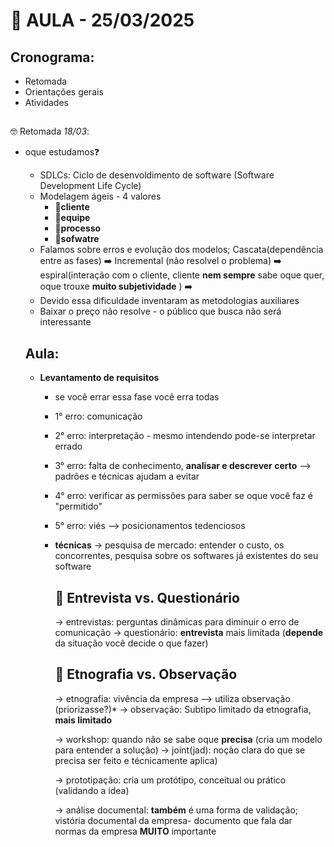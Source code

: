 # 📅 AULA - 25/03/2025

## Cronograma: 
* Retomada
* Orientações gerais
* Atividades
##

 🤓 Retomada *18/03*: 
 * oque estudamos❓
    * SDLCs: Ciclo de desenvoldimento de software (Software Development Life Cycle)
    * Modelagem ágeis - 4 valores
      * 👤**cliente** 
      * 👥**equipe**
      * 🔄**processo**
      * 🎯**sofwatre**
    * Falamos sobre erros e evolução dos modelos; Cascata(dependência entre as fases) ➡️ Incremental (não resolvel o problema) ➡️ espiral(interação com o cliente, cliente **nem sempre** sabe oque quer, oque trouxe **muito subjetividade** ) ➡️ 
    * Devido essa dificuldade inventaram as metodologias auxiliares
    * Baixar o preço não resolve -  o público que busca não será interessante
  
   ## Aula:

   * **Levantamento de requisitos**
       * se você errar essa fase você erra todas
       * 1° erro: comunicação
       * 2° erro: interpretação - mesmo intendendo pode-se interpretar errado
       * 3° erro: falta de conhecimento, **analisar e descrever certo** --> padrões e técnicas ajudam a evitar
       * 4° erro: verificar as permissões para saber se oque você faz é "permitido"
       * 5° erro: viés --> posicionamentos tedenciosos
     
       * **técnicas**
         -> pesquisa de mercado: entender o custo, os concorrentes,  pesquisa sobre os softwares já existentes do seu software
    
          ## 📝 Entrevista vs. Questionário 
         -> entrevistas: perguntas dinâmicas para diminuir o erro de comunicação
         -> questionário: **entrevista** mais limitada (**depende** da situação você decide o que fazer)

   
         ## 📝 Etnografia vs. Observação 
         -> etnografia: vivência da empresa --> utiliza observação (priorizasse?)*
         -> observação: Subtipo limitado da etnografia, **mais limitado**

         -> workshop: quando não se sabe oque **precisa** (cria um modelo para entender a solução)
         -> joint(jad): noção clara do que se precisa ser feito e técnicamente aplica)

         -> prototipação: cria um protótipo, conceitual ou prático (validando a idea)

         -> análise documental: **também** é uma forma de validação; vistória documental da empresa- documento que fala dar normas da empresa **MUITO** importante
         

         
     

